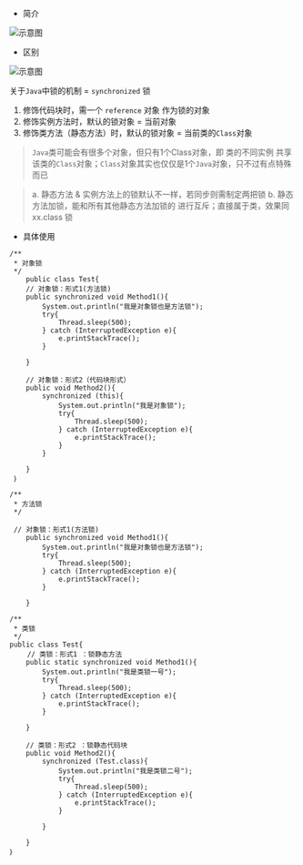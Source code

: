 - 简介

![示意图](http://upload-images.jianshu.io/upload_images/944365-987cf3a4b4975c75.png?imageMogr2/auto-orient/strip%7CimageView2/2/w/1240)

- 区别

![示意图](http://upload-images.jianshu.io/upload_images/944365-6bb3175ce3482def.png?imageMogr2/auto-orient/strip%7CimageView2/2/w/1240)

关于`Java`中锁的机制 = `synchronized` 锁

1. 修饰代码块时，需一个 `reference` 对象 作为锁的对象
2. 修饰实例方法时，默认的锁对象 = 当前对象
3. 修饰类方法（静态方法）时，默认的锁对象 = 当前类的`Class`对象
>`Java`类可能会有很多个对象，但只有1个Class对象，即 类的不同实例 共享该类的`Class`对象；`Class`对象其实也仅仅是1个`Java`对象，只不过有点特殊而已

>a. 静态方法 & 实例方法上的锁默认不一样，若同步则需制定两把锁
>b. 静态方法加锁，能和所有其他静态方法加锁的 进行互斥；直接属于类，效果同xx.class 锁


- 具体使用

```
/**
 * 对象锁
 */
    public class Test{ 
    // 对象锁：形式1(方法锁) 
    public synchronized void Method1(){ 
        System.out.println("我是对象锁也是方法锁"); 
        try{ 
            Thread.sleep(500); 
        } catch (InterruptedException e){ 
            e.printStackTrace(); 
        } 
 
    } 
 
    // 对象锁：形式2（代码块形式） 
    public void Method2(){ 
        synchronized (this){ 
            System.out.println("我是对象锁"); 
            try{ 
                Thread.sleep(500); 
            } catch (InterruptedException e){ 
                e.printStackTrace(); 
            } 
        } 
 
    } 
 ｝

/**
 * 方法锁
 */

 // 对象锁：形式1(方法锁) 
    public synchronized void Method1(){ 
        System.out.println("我是对象锁也是方法锁"); 
        try{ 
            Thread.sleep(500); 
        } catch (InterruptedException e){ 
            e.printStackTrace(); 
        } 
 
    } 

/**
 * 类锁
 */
public class Test{ 
　　 // 类锁：形式1 ：锁静态方法
    public static synchronized void Method1(){ 
        System.out.println("我是类锁一号"); 
        try{ 
            Thread.sleep(500); 
        } catch (InterruptedException e){ 
            e.printStackTrace(); 
        } 
 
    } 
 
    // 类锁：形式2 ：锁静态代码块
    public void Method2(){ 
        synchronized (Test.class){ 
            System.out.println("我是类锁二号"); 
            try{ 
                Thread.sleep(500); 
            } catch (InterruptedException e){ 
                e.printStackTrace(); 
            } 
 
        } 
 
    } 
｝
```